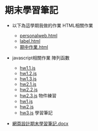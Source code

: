 # 期末學習筆記

* 以下為這學期我做的作業
    HTML相關作業
   * [personalweb.html](personalweb.html)
   * [label.html](label.html)
   * [期中作業.html](期中作業.html)

* javascript相關作業
    陣列函數
   * [hw1.1.js](hw1.1.js)
   * [hw1.2.js](hw1.2.js)
   * [hw1.3.js](hw1.3.js)
   * [hw2.1.js](hw2.1.js)
   * [hw2.2.js](hw2.2.js)
   * [hw2.3.js](hw2.3.js)
    物件練習
   * [hw1.js](hw1.js)
   * [hw2.js](hw2.js)
   * [hw3.js](hw3.js)
  學習筆記
 * [網頁設計期末學習筆記.docx](網頁設計期末學習筆記.docx)
